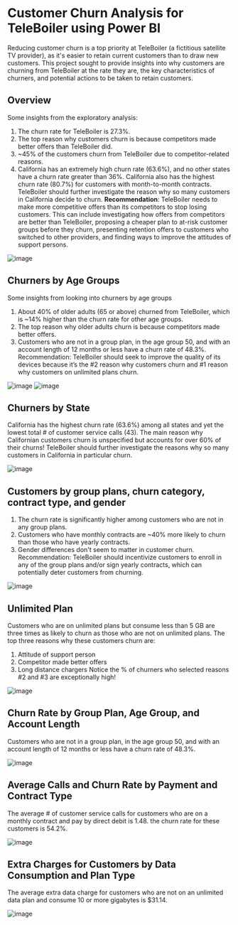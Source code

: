 # Customer Churn Analysis for TeleBoiler using Power BI
Reducing customer churn is a top priority at TeleBoiler (a fictitious satellite TV provider), as it's easier to retain current customers than to draw new customers. This project sought to provide insights into why customers are churning from TeleBoiler at the rate they are, the key characteristics of churners, and potential actions to be taken to retain customers.

## Overview
Some insights from the exploratory analysis:
1. The churn rate for TeleBoiler is 27.3%.
2. The top reason why customers churn is because competitors made better offers than TeleBoiler did.
3. ~45% of the customers churn from TeleBoiler due to competitor-related reasons.
4. California has an extremely high churn rate (63.6%), and no other states have a churn rate greater than 36%. California also has the highest churn rate (80.7%) for customers with month-to-month contracts. TeleBoiler should further investigate the reason why so many customers in California decide to churn. 
**Recommendation**: TeleBoiler needs to make more competitive offers than its competitors to stop losing customers. This can include investigating how offers from competitors are better than TeleBoiler, proposing a cheaper plan to at-risk customer groups before they churn, presenting retention offers to customers who switched to other providers, and finding ways to improve the attitudes of support persons.

![image](https://github.com/user-attachments/assets/2f242ebb-fd0f-405f-85ec-702fc54b5bbd)

## Churners by Age Groups
Some insights from looking into churners by age groups
1. About 40% of older adults (65 or above) churned from TeleBoiler, which is ~14% higher than the churn rate for other age groups.
2. The top reason why older adults churn is because competitors made better offers.
3. Customers who are not in a group plan, in the age group 50, and with an account length of 12 months or less have a churn rate of 48.3%.
Recommendation: TeleBoiler should seek to improve the quality of its devices because it’s the #2 reason why customers churn and #1 reason why customers on unlimited plans churn.

![image](https://github.com/user-attachments/assets/d7f891b0-c239-4d65-878a-abc1a6c646eb)
![image](https://github.com/user-attachments/assets/b51b84f7-1efa-4bb5-926e-662d7dde0265)

## Churners by State
California has the highest churn rate (63.6%) among all states and yet the lowest total # of customer service calls (43). The main reason why Californian customers churn is unspecified but accounts for over 60% of their churns! TeleBoiler should further investigate the reasons why so many customers in California in particular churn.

![image](https://github.com/user-attachments/assets/2f5d6f35-6ed4-4f40-940d-8678fea535bd)

## Customers by group plans, churn category, contract type, and gender
1. The churn rate is significantly higher among customers who are not in any group plans.
2. Customers who have monthly contracts are ~40% more likely to churn than those who have yearly contracts.
3. Gender differences don't seem to matter in customer churn.
Recommendation: TeleBoiler should incentivize customers to enroll in any of the group plans and/or sign yearly contracts, which can potentially deter customers from churning.

![image](https://github.com/user-attachments/assets/810b266b-f12c-431d-8aa1-c3df19a2209e)

## Unlimited Plan
Customers who are on unlimited plans but consume less than 5 GB are three times as likely to churn as those who are not on unlimited plans. The top three reasons why these customers churn are:
1. Attitude of support person
2. Competitor made better offers
3. Long distance chargers
Notice the % of churners who selected reasons #2 and #3 are exceptionally high!

![image](https://github.com/user-attachments/assets/d6b27827-c25a-46ed-816d-59619d81b1fc)

## Churn Rate by Group Plan, Age Group, and Account Length
Customers who are not in a group plan, in the age group 50, and with an account length of 12 months or less have a churn rate of 48.3%.

![image](https://github.com/user-attachments/assets/d3c3adbb-5c85-47a5-bc5a-126cfe7a5578)

## Average Calls and Churn Rate by Payment and Contract Type
The average # of customer service calls for customers who are on a monthly contract and pay by direct debit is 1.48. the churn rate for these customers is 54.2%. 

![image](https://github.com/user-attachments/assets/3fbf0e11-66fc-4238-b108-29432e5d56de)

## Extra Charges for Customers by Data Consumption and Plan Type
The average extra data charge for customers who are not on an unlimited data plan and consume 10 or more gigabytes is $31.14.

![image](https://github.com/user-attachments/assets/a85ea799-277e-4419-8a59-cae6b6a8b696)
